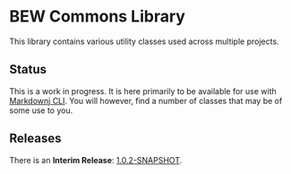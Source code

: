 # BEW Commons Library
This library contains various utility classes used across multiple projects.

## Status
This is a work in progress. It is here primarily to be available for use with
[Markdownj CLI][mjc].  You will however, find a number of classes that may be of some
use to you.

## Releases
There is an **Interim Release**: [1.0.2-SNAPSHOT][rel].

[mjc]:https://github.com/bewillcott/markdownj-cli
[rel]:https://github.com/bewillcott/bewcommons/releases
